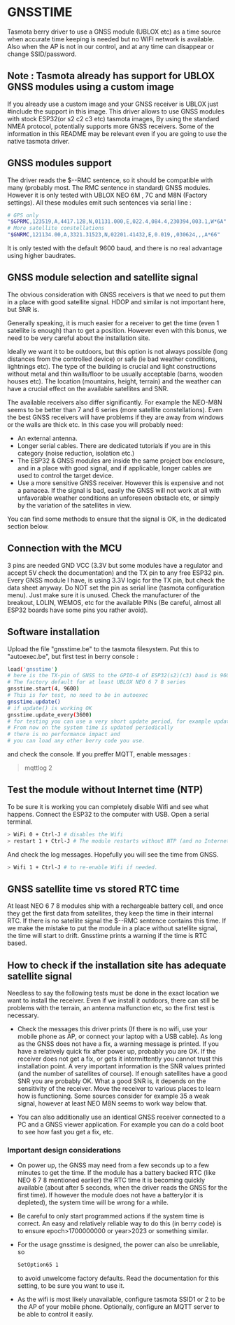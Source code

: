 # GNSSTIME

Tasmota berry driver to use a GNSS module (UBLOX etc) as a time source when accurate
time keeping is needed but no WIFI network is available. Also when the AP is not in our control, and at any time can disappear or change SSID/password.

## Note : Tasmota already has support for UBLOX GNSS modules using a custom image

If you already use a custom image and your GNSS receiver is UBLOX just #include the support in this image. This driver allows to use GNSS modules with stock ESP32(or s2 c2 c3 etc) tasmota images, By using the standard NMEA protocol, potentially supports more GNSS receivers. Some of the information in this README may be relevant even if you are going to use the native tasmota driver.

## GNSS modules support

The driver reads the $--RMC sentence, so it should be compatible with many (probably most. The RMC sentence in standard) GNSS modules.
However it is only tested with UBLOX NEO 6M , 7C and M8N (Factory settings). All these modules emit such sentences via serial line :

```sh
# GPS only
"$GPRMC,123519,A,4417.128,N,01131.000,E,022.4,084.4,230394,003.1,W*6A"
# More satellite constellations
"$GNRMC,121134.00,A,3321.31523,N,02201.41432,E,0.019,,030624,,,A*66"
```

It is only tested with the default 9600 baud, and there is no real advantage using higher baudrates.

## GNSS module selection and satellite signal

The obvious consideration with GNSS receivers is that we need to put them in a place with good satellite signal. HDOP and similar is not important here, but SNR is.

Generally speaking, it is much easier for a receiver to get the time (even 1 satellite is enough) than to get a position. However even with this bonus, we need to be very careful about the installation site.

Ideally we want it to be outdoors, but this option is not always possible (long distances from the controlled device) or safe (ie bad weather conditions, lightnings etc). The type of the building is crucial and light constructions without metal and thin walls/floor to be usually acceptable (barns, wooden houses etc). The location (mountains, height, terrain) and the weather can have a crucial effect on the available satellites and SNR.

The available receivers also differ significantly. For example the NEO-Μ8N seems to be better than 7 and 6 series (more satellite constellations). Even the best GNSS receivers will have problems if they are away from windows or the walls are thick etc. In this case you will probably need:

- An external antenna.
- Longer serial cables. There are dedicated tutorials if you are in this category (noise reduction, isolation etc.)
- The ESP32 & GNSS modules are inside the same project box enclosure, and in a place with good signal, and if applicable, longer cables are used to control the target device.
- Use a more sensitive GNSS receiver. However this is expensive and not a panacea. If the signal is bad, easily the GNSS will not work at all with unfavorable weather conditions an unforeseen obstacle etc, or simply by the variation of the satellites in view.

You can find some methods to ensure that the signal is OK, in the dedicated section below.

## Connection with the MCU

3 pins are needed GND VCC (3.3V but some modules have a regulator and accept 5V check the documentation) and the TX pin to any free ESP32 pin. Every GNSS module I have, is using 3.3V logic for the TX pin, but check the data sheet anyway. Do NOT set the pin as serial line (tasmota configuration menu). Just make sure
it is unused. Check the manufacturer of the breakout, LOLIN, WEMOS, etc for the available PINs (Be careful, almost all ESP32 boards have some pins you rather avoid).

## Software installation

Upload the file "gnsstime.be" to the tasmota filesystem.
Put this to "autoexec.be", but first test in berry console :

```sh
load('gnsstime')
# here is the TX-pin of GNSS to the GPIO-4 of ESP32(s2)(c3) baud is 9600
# The factory default for at least UBLOX NEO 6 7 8 series
gnsstime.start(4, 9600)
# This is for test, no need to be in autoexec
gnsstime.update()
# if update() is working OK
gnsstime.update_every(3600)
# for testing you can use a very short update period, for example update_every(30) minimum is 5 sec
# From now on the system time is updated periodically
# there is no performance impact and
# you can load any other berry code you use.
```

and check the console. If you preffer MQTT, enable messages :
> mqttlog 2


## Test the module without Internet time (NTP)

To be sure it is working you can completely disable Wifi and see what happens.
Connect the ESP32 to the computer with USB. Open a serial terminal.

```sh
> WiFi 0 + Ctrl-J # disables the Wifi
> restart 1 + Ctrl-J # The module restarts without NTP (and no Internet at all)
```

And check the log messages. Hopefully you will see the time from GNSS.

```sh
> Wifi 1 + Ctrl-J # to re-enable Wifi if needed.
```

## GNSS satellite time vs stored RTC time

At least NEO 6 7 8 modules ship with a rechargeable battery cell, and once they get the first data from satellites, they keep the time in their internal RTC. If there is no satellite signal the $--RMC sentence contains this time. If we make the mistake to put the module in a place without satellite signal, the time will start to drift. Gnsstime prints a warning if the time is RTC based.

## How to check if the installation site has adequate satellite signal

Needless to say the following tests must be done in the exact location we want to install the receiver. Even if we install it outdoors, there can still be problems with the terrain, an antenna malfunction etc, so the first test is necessary.

- Check the messages this driver prints (If there is no wifi, use your mobile phone as AP, or connect your laptop with a USB cable).
As long as the GNSS does not have a fix, a warning message is printed. If you have a relatively quick fix after power up, probably you are OK.
If the receiver does not get a fix, or gets it intermittently you cannot trust this installation point.
A very important information is the SNR values printed (and the number of satellites of course). If enough satellites have a good SNR you are probably OK. What a good SNR is, it depends on the sensitivity of the receiver. Move the receiver to various places to learn how is functioning. Some sources consider for example 35 a weak signal, however at least NEO M8N seems to work way below that.

- You can also additionally use an identical GNSS receiver connected to a PC and a GNSS viewer application.
For example you can do a cold boot to see how fast you get a fix, etc.

### Important design considerations

- On power up, the GNSS may need from a few seconds up to a few minutes to get the time. If the module has a battery backed RTC (like NEO 6 7 8 mentioned earlier) the RTC time it is becoming quickly available (about after 5 seconds, when the driver reads the GNSS for the first time).
If however the module does not have a battery(or it is depleted), the system time will be wrong for a while.

- Be careful to only start programmed actions if the system time is correct. An easy and relatively reliable way to do this (in berry code) is to ensure epoch>1700000000 or year>2023 or something similar.

- For the usage gnsstime is designed, the power can also be unreliable, so

    ```sh
    SetOption65 1
    ```

    to avoid unwelcome factory defaults. Read the documentation for this setting, to be sure you want to use it.

- As the wifi is most likely unavailable, configure tasmota SSID1 or 2 to be the AP of your mobile phone. Optionally, configure an MQTT server to be able to control it easily.
